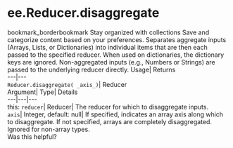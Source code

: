  
#  ee.Reducer.disaggregate 
bookmark_borderbookmark Stay organized with collections  Save and categorize content based on your preferences.
Separates aggregate inputs (Arrays, Lists, or Dictionaries) into individual items that are then each passed to the specified reducer. When used on dictionaries, the dictionary keys are ignored. Non-aggregated inputs (e.g., Numbers or Strings) are passed to the underlying reducer directly. 
Usage| Returns  
---|---  
`Reducer.disaggregate( _axis_)`| Reducer  
Argument| Type| Details  
---|---|---  
this: `reducer`| Reducer| The reducer for which to disaggregate inputs.  
`axis`| Integer, default: null| If specified, indicates an array axis along which to disaggregate. If not specified, arrays are completely disaggregated. Ignored for non-array types.  
Was this helpful?
